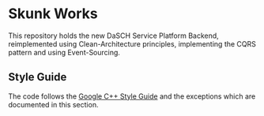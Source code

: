 # Skunk Works

This repository holds the new DaSCH Service Platform Backend, reimplemented using Clean-Architecture principles,
implementing the CQRS pattern and using Event-Sourcing.

## Style Guide

The code follows the [Google C++ Style Guide](https://google.github.io/styleguide/cppguide.html) and the
exceptions which are documented in this section.

